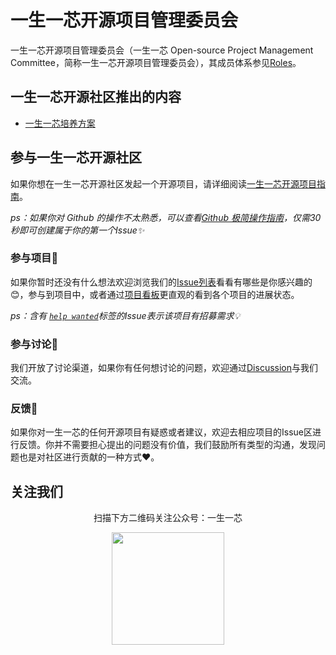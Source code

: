 # 一生一芯开源项目管理委员会

一生一芯开源项目管理委员会（一生一芯 Open-source Project Management Committee，简称一生一芯开源项目管理委员会），其成员体系参见[Roles](./ROLES.md)。

## 一生一芯开源社区推出的内容

- [一生一芯培养方案](https://ysyx.oscc.cc/)

## 参与一生一芯开源社区

如果你想在一生一芯开源社区发起一个开源项目，请详细阅读[一生一芯开源项目指南](./GUIDE.md)。

*ps：如果你对 Github 的操作不太熟悉，可以查看[Github 极简操作指南](./GITHUB.md)，仅需30秒即可创建属于你的第一个Issue✨*

### 参与项目💓

如果你暂时还没有什么想法欢迎浏览我们的[Issue列表](TODO)看看有哪些是你感兴趣的😊，参与到项目中，或者通过[项目看板](TODO)更直观的看到各个项目的进展状态。

*ps：含有 [`help wanted`](TODO)标签的Issue表示该项目有招募需求💡*

### 参与讨论💬

我们开放了讨论渠道，如果你有任何想讨论的问题，欢迎通过[Discussion](TODO)与我们交流。

### 反馈🐛

如果你对一生一芯的任何开源项目有疑惑或者建议，欢迎去相应项目的Issue区进行反馈。你并不需要担心提出的问题没有价值，我们鼓励所有类型的沟通，发现问题也是对社区进行贡献的一种方式❤️。

## 关注我们

<div align=center>
<p>扫描下方二维码关注公众号：一生一芯</p>
<img src="TODO" width = "180" height = "180">
</div>

